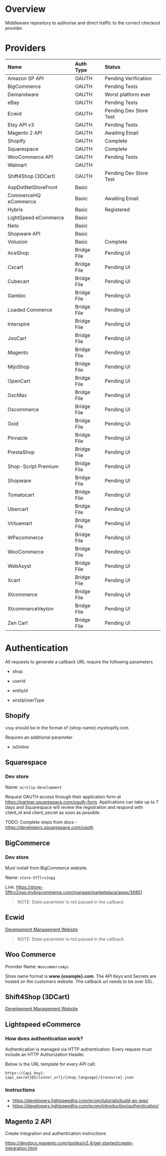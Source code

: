 # Overview

Middleware repository to authorise and direct traffic to the correct checkout provider.

# Providers

| Name | Auth Type | Status |
|:- |:- |:- |
| Amazon SP API | OAUTH | Pending Verification |
| BigCommerce | OAUTH | Pending Tests |
| Demandware | OAUTH | Worst platform ever |
| eBay | OAUTH | Pending Tests |
| Ecwid | OAUTH | Pending Dev Store Test |
| Etsy API v3 | OAUTH | Pending Tests |
| Magento 2 API | OAUTH | Awaiting Email |
| Shopify | OAUTH | Complete |
| Squarespace | OAUTH | Complete |
| WooCommerce API | OAUTH | Pending Tests |
| Walmart | OAUTH |
| Shift4Shop (3DCart) | OAUTH | Pending Dev Store Test |
| AspDotNetStoreFront | Basic |
| CommerceHQ eCommerce | Basic | Awaiting Email |
| Hybris | Basic | Registered |
| LightSpeed eCommerce | Basic |
| Neto | Basic |
| Shopware API | Basic |
| Volusion | Basic | Complete |
| AceShop | Bridge File | Pending UI |
| Cscart | Bridge File | Pending UI |
| Cubecart | Bridge File | Pending UI |
| Gambio | Bridge File | Pending UI |
| Loaded Commerce | Bridge File | Pending UI |
| Interspire | Bridge File | Pending UI |
| JooCart | Bridge File | Pending UI |
| Magento | Bridge File | Pending UI |
| MijoShop | Bridge File | Pending UI |
| OpenCart | Bridge File | Pending UI |
| OscMax | Bridge File | Pending UI |
| Oscommerce | Bridge File | Pending UI |
| Oxid | Bridge File | Pending UI |
| Pinnacle | Bridge File | Pending UI |
| PrestaShop | Bridge File | Pending UI |
| Shop-Script Premium | Bridge File | Pending UI |
| Shopware | Bridge File | Pending UI |
| Tomatocart | Bridge File | Pending UI |
| Ubercart | Bridge File | Pending UI |
| Virtuemart | Bridge File | Pending UI |
| WPecommerce | Bridge File | Pending UI |
| WooCommerce | Bridge File | Pending UI |
| WebAsyst | Bridge File | Pending UI |
| Xcart | Bridge File | Pending UI |
| Xtcommerce | Bridge File | Pending UI |
| XtcommerceVeyton | Bridge File | Pending UI |
| Zen Cart | Bridge File | Pending UI |

# Authentication

All requests to generate a callback URL require the following parameters

- shop

- userId

- entityId

- airslipUserType

## Shopify

`shop` should be in the format of {shop-name}.myshopify.com

Requires an additional parameter

- isOnline

## Squarespace

### Dev store

Name: `airslip-development`

Request OAUTH access through their application form at https://partner.squarespace.com/oauth-form. Applications can take up to 7 days and Squarespace will review the registration and respond with client_id and client_secret as soon as possible.

TODO:
Complete steps from docs - https://developers.squarespace.com/oauth

## BigCommerce

### Dev store

Must install from BigCommerce website.

Name: `store-5fflrx2ogq`

Link: https://store-5fflrx2ogq.mybigcommerce.com/manage/marketplace/apps/36851

> NOTE: State parameter is not passed in the callback.

## Ecwid

[Development Management Website](https://my.ecwid.com/store/71467012#develop-apps)

> NOTE: State parameter is not passed in the callback.

## Woo Commerce

Provider Name: `WoocommerceApi`

Store name format is **www.{example}.com**. The API Keys and Secrets are hosted on the customers website. The callback url needs to be over SSL.

## Shift4Shop (3DCart)

[Development Management Website](https://devportal.3dcart.com/app.asp?ut1q=27a&c7=SxZm2%2F5JRPs%3D)


## Lightspeed eCommerce

### How does authentication work?

Authentication is managed via HTTP authentication. Every request must include an HTTP Authorization Header.

Below is the URL template for every API call: 

`https://{api_key}:{api_secret}@{cluster_url}/{shop_language}/{resource}.json` 

### Instructions

- https://developers.lightspeedhq.com/ecom/tutorials/build-an-app/ 
- https://developers.lightspeedhq.com/ecom/introduction/authentication/


## Magento 2 API

Create integration and authentication instructions

https://devdocs.magento.com/guides/v2.4/get-started/create-integration.html 